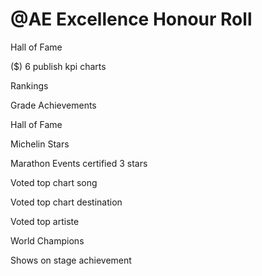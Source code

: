 # @AE Excellence Honour Roll

Hall of Fame

($) 6 publish kpi charts

Rankings

Grade Achievements

Hall of Fame

Michelin Stars

Marathon Events certified 3 stars

Voted top chart song

Voted top chart destination

Voted top artiste

World Champions

Shows on stage achievement
